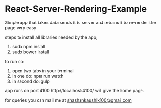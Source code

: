 # React-Server-Rendering-Example
Simple app that takes data sends it to server and returns it to re-render the page very easy

steps to install all libraries needed by the app;
1. sudo npm install
2. sudo bower install

to run do:
1. open two tabs in your terminal
2. in one do: npm run watch
3. in second do: gulp

app runs on port 4100
http://localhost:4100/ will give the home page.

for queries you can mail me at shashankaushik100@gmail.com
